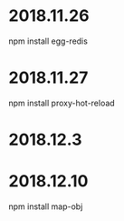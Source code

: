 # 2018.11.26
npm install egg-redis
# 2018.11.27
npm install proxy-hot-reload
# 2018.12.3


# 2018.12.10
npm install map-obj